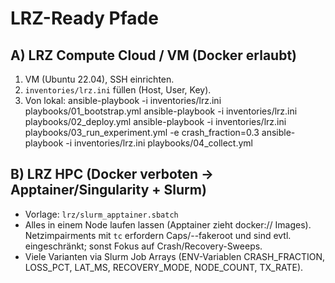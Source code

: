 # LRZ-Ready Pfade

## A) LRZ Compute Cloud / VM (Docker erlaubt)
1. VM (Ubuntu 22.04), SSH einrichten.
2. `inventories/lrz.ini` füllen (Host, User, Key).
3. Von lokal:
   ansible-playbook -i inventories/lrz.ini playbooks/01_bootstrap.yml
   ansible-playbook -i inventories/lrz.ini playbooks/02_deploy.yml
   ansible-playbook -i inventories/lrz.ini playbooks/03_run_experiment.yml -e crash_fraction=0.3
   ansible-playbook -i inventories/lrz.ini playbooks/04_collect.yml

## B) LRZ HPC (Docker verboten → Apptainer/Singularity + Slurm)
- Vorlage: `lrz/slurm_apptainer.sbatch`
- Alles in einem Node laufen lassen (Apptainer zieht docker:// Images). Netzimpairments mit `tc` erfordern Caps/--fakeroot und sind evtl. eingeschränkt; sonst Fokus auf Crash/Recovery-Sweeps.
- Viele Varianten via Slurm Job Arrays (ENV-Variablen CRASH_FRACTION, LOSS_PCT, LAT_MS, RECOVERY_MODE, NODE_COUNT, TX_RATE).
